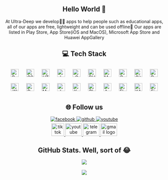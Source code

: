 </article>
<article class="markdown-body entry-content container-lg f5" itemprop="text">
    <h1 align="center" id="user-content-hey--whats-up" dir="auto">Hello
        World 👋
    </h1>
    <p align="center" dir="auto">At Ultra-Deep we develop👨‍💻 apps to help people such as educational apps, all of our
        apps are
        free, lightweight and can be used offline📶 Our apps are listed in Play Store, App Store(iOS and MacOS),
        Microsoft
        App Store and Huawei AppGallery</p>
    <h3 dir="auto"></h3>
    <h2 align="center" id="user-content--tech-stack" dir="auto">💻 Tech
        Stack</h2>
    <div align="center">
        <a href="https://getbootstrap.com/docs/3.4/javascript/" target="_blank"><img style="margin: 10px"
                src="https://profilinator.rishav.dev/skills-assets/bootstrap-plain.svg" alt="Bootstrap"
                height="25" /></a>
        <a href="https://www.w3schools.com/css/" target="_blank"><img style="margin: 10px"
                src="https://profilinator.rishav.dev/skills-assets/css3-original-wordmark.svg" alt="CSS3"
                height="25" /></a>
        <a href="https://en.wikipedia.org/wiki/HTML5" target="_blank"><img style="margin: 10px"
                src="https://profilinator.rishav.dev/skills-assets/html5-original-wordmark.svg" alt="HTML5"
                height="25" /></a>
        <a href="https://www.javascript.com/" target="_blank"><img style="margin: 10px"
                src="https://profilinator.rishav.dev/skills-assets/javascript-original.svg" alt="JavaScript"
                height="25" /></a>
        <a href="https://www.cprogramming.com/" target="_blank"><img style="margin: 10px"
                src="https://profilinator.rishav.dev/skills-assets/c-original.svg" alt="C" height="25" /></a>
        <a href="https://www.php.net/" target="_blank"><img style="margin: 10px"
                src="https://profilinator.rishav.dev/skills-assets/php-original.svg" alt="PHP" height="25" /></a>
        <a href="https://www.mysql.com/" target="_blank"><img style="margin: 10px"
                src="https://profilinator.rishav.dev/skills-assets/mysql-original-wordmark.svg" alt="MySQL"
                height="25" /></a>
        <a href="https://www.python.org/" target="_blank"><img style="margin: 10px"
                src="https://profilinator.rishav.dev/skills-assets/python-original.svg" alt="Python" height="25" /></a>
        <a href="https://github.com/" target="_blank"><img style="margin: 10px"
                src="https://profilinator.rishav.dev/skills-assets/git-scm-icon.svg" alt="Git" height="25" /></a>
        <a href="https://www.rabbitmq.com/" target="_blank"><img style="margin: 10px"
                src="https://profilinator.rishav.dev/skills-assets/rabbitmq-icon.svg" alt="RabbitMQ" height="25" /></a>
        <a href="https://wordpress.com/" target="_blank"><img style="margin: 10px"
                src="https://profilinator.rishav.dev/skills-assets/wordpress.png" alt="WordPress" height="25" /></a>
        <a href="https://dart.dev/" target="_blank"><img style="margin: 10px"
                src="https://profilinator.rishav.dev/skills-assets/dartlang-icon.svg" alt="Dart" height="25" /></a>
        <a href="https://mui.com/" target="_blank"><img style="margin: 10px"
                src="https://profilinator.rishav.dev/skills-assets/mui.png" alt="Material UI" height="25" /></a>
        <a href="https://www.java.com/" target="_blank"><img style="margin: 10px"
                src="https://profilinator.rishav.dev/skills-assets/java-original-wordmark.svg" alt="Java"
                height="25" /></a>
        <a href="https://kotlinlang.org/" target="_blank"><img style="margin: 10px"
                src="https://profilinator.rishav.dev/skills-assets/kotlinlang-icon.svg" alt="Kotlin" height="25" /></a>
        <a href="https://www.adobe.com/in/products/photoshop.html" target="_blank"><img style="margin: 10px"
                src="https://profilinator.rishav.dev/skills-assets/photoshop-plain.svg" alt="Photoshop"
                height="25" /></a>
        <a href="https://www.android.com/intl/en_in/" target="_blank"><img style="margin: 10px"
                src="https://profilinator.rishav.dev/skills-assets/android-original-wordmark.svg" alt="Android"
                height="25" /></a>
        <a href="https://flutter.dev/" target="_blank"><img style="margin: 10px"
                src="https://profilinator.rishav.dev/skills-assets/flutterio-icon.svg" alt="Flutter" height="25" /></a>
        <a href="https://www.apachefriends.org/" target="_blank"><img style="margin: 10px"
                src="https://profilinator.rishav.dev/skills-assets/xampp.png" alt="XAMPP" height="25" /></a>
        <a href="https://firebase.google.com/" target="_blank"><img style="margin: 10px"
                src="https://profilinator.rishav.dev/skills-assets/firebase.png" alt="Firebase" height="25" /></a>
    </div>
    <h2 align="center" id="user-content--my-socials" dir="auto">🌐 Follow us</h2>
    <div align="center">
        <a href="https://www.facebook.com/https://www.facebook.com/ultradeepmultimedia/" target="_blank">
            <img src=https://img.shields.io/badge/facebook-%232E87FB.svg?&style=for-the-badge&logo=facebook&logoColor=white
                alt=facebook style="margin-bottom: 5px;" />
        </a>
        <a href="https://github.com/UltraDeep" target="_blank">
            <img src=https://img.shields.io/badge/github-%2324292e.svg?&style=for-the-badge&logo=github&logoColor=white
                alt=github style="margin-bottom: 5px;" />
        </a>
        <a href="https://www.youtube.com/c/UltraDeepMultimedia" target="_blank">
            <img src=https://img.shields.io/badge/youtube-%23EE4831.svg?&style=for-the-badge&logo=youtube&logoColor=white
                alt=youtube style="margin-bottom: 5px;" />
        </a>
    </div>
    <div align="center" dir="auto">
        <a href="https://www.tiktok.com/@ultradeep3" rel="nofollow">
            <img src="https://tvetpapers.co.za/assets/images/tiktok.png" width="40" height="40" alt="tiktok logo"
                style="max-width: 100%;">
        </a>
        <a href="https://www.youtube.com/c/UltraDeepMultimedia" rel="nofollow">
            <img src="https://raw.githubusercontent.com/maurodesouza/profile-readme-generator/master/src/assets/icons/social/youtube/default.svg"
                width="52" height="40" alt="youtube logo" style="max-width: 100%;">
        </a>
        <a href="https://t.me/+C2VHUG7AnUQzNTE0" rel="nofollow">
            <img src="https://raw.githubusercontent.com/maurodesouza/profile-readme-generator/master/src/assets/icons/social/telegram/default.svg"
                width="52" height="40" alt="telegram logo" style="max-width: 100%;">
        </a>
        <a href="https://ultradeepmultimedia@gmail.com" rel="nofollow">
            <img src="https://raw.githubusercontent.com/maurodesouza/profile-readme-generator/master/src/assets/icons/social/gmail/default.svg"
                width="52" height="40" alt="gmail logo" style="max-width: 100%;">
        </a>
    </div>
    <h2 align="center" id="user-content--github-stats" dir="auto">GitHub Stats. Well, sort of 😂</h2>
    <div align="center"><img
            src="https://github-readme-stats.vercel.app/api?username=UltraDeep&show_icons=true&count_private=true&hide_border=true&theme=highcontrast"
            align="center" />
    </div>
    <br>
    <div align="center">
        <img src="https://komarev.com/ghpvc/?username=UltraDeep&&style=flat-square" align="center" />
    </div>

</article>
